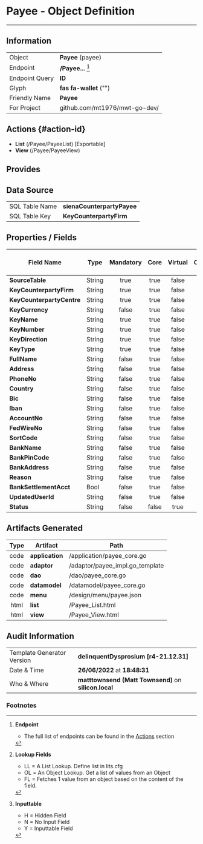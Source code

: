 # **Payee** - Object Definition
---
##  Information
|   |   |
|---|---|
|Object         |**Payee** (payee) |
|Endpoint 	    |**/Payee...** [^1]|
|Endpoint Query |**ID**|
Glyph|**fas fa-wallet** ("")
Friendly Name|**Payee**|
|For Project    |github.com/mt1976/mwt-go-dev/|

##  Actions {#action-id}
* **List** (/Payee/PayeeList) [Exportable]
* **View** (/Payee/PayeeView)











##  Provides







##  Data Source 
|   |   |
|---|---|
SQL Table Name       | **sienaCounterpartyPayee**
SQL Table Key | **KeyCounterpartyFirm**



##  Properties / Fields
| Field Name| Type | Mandatory | Core | Virtual | Overide | Lookup [^2]| Lookup Object      | Lookup Field Source         | Lookup Return Value                | Inputable [^3]|DB Column|Default Value| No Change | Callout | Internal | Display | Mask |
| -- | --  | :--: | :--: | :--: |:--: |:--: |:--: |-- |-- |:--: |-- | --| :--: | :--: | :--: | -- | -- |
|**SourceTable**|String|true|true|false|false|||||Y|SourceTable||false|false|false|text||
|**KeyCounterpartyFirm**|String|true|true|false|false|||||Y|KeyCounterpartyFirm||false|false|false|text||
|**KeyCounterpartyCentre**|String|true|true|false|false|||||Y|KeyCounterpartyCentre||false|false|false|text||
|**KeyCurrency**|String|false|true|false|false|||||Y|KeyCurrency||false|false|false|text||
|**KeyName**|String|true|true|false|false|||||Y|KeyName||false|false|false|text||
|**KeyNumber**|String|true|true|false|false|||||Y|KeyNumber||false|false|false|text||
|**KeyDirection**|String|true|true|false|false|||||Y|KeyDirection||false|false|false|text||
|**KeyType**|String|true|true|false|false|||||Y|KeyType||false|false|false|text||
|**FullName**|String|false|true|false|false|||||Y|FullName||false|false|false|text||
|**Address**|String|false|true|false|false|||||Y|Address||false|false|false|text||
|**PhoneNo**|String|false|true|false|false|||||Y|PhoneNo||false|false|false|text||
|**Country**|String|false|true|false|false|OL|Country|Country|Name|N|Country||false|false|false|||
|**Bic**|String|false|true|false|false|||||Y|Bic||false|false|false|text||
|**Iban**|String|false|true|false|false|||||Y|Iban||false|false|false|text||
|**AccountNo**|String|false|true|false|false|||||Y|AccountNo||false|false|false|text||
|**FedWireNo**|String|false|true|false|false|||||Y|FedWireNo||false|false|false|text||
|**SortCode**|String|false|true|false|false|||||Y|SortCode||false|false|false|text||
|**BankName**|String|false|true|false|false|||||Y|BankName||false|false|false|text||
|**BankPinCode**|String|false|true|false|false|||||Y|BankPinCode||false|false|false|text||
|**BankAddress**|String|false|true|false|false|||||Y|BankAddress||false|false|false|text||
|**Reason**|String|false|true|false|true|||||N|Reason||false|false|false|text||
|**BankSettlementAcct**|Bool|false|true|false|false|||||Y|BankSettlementAcct|True|false|false|false|text||
|**UpdatedUserId**|String|false|true|false|false|||||Y|UpdatedUserId||false|false|false|text||
|**Status**|String|false|false|true|false|||||N|||false|true|false|text||


##  Artifacts Generated
| Type | Artifact | Path|
| :--: | -- | -- |
| code | **application** | /application/payee_core.go |
| code | **adaptor** | /adaptor/payee_impl.go_template |
| code | **dao** | /dao/payee_core.go |
| code | **datamodel** | /datamodel/payee_core.go |
| code | **menu** | /design/menu/payee.json |
| html | **list** | /Payee_List.html |
| html | **view** | /Payee_View.html |


## Audit Information
|   |   |
|---|---|
Template Generator Version   | **delinquentDysprosium [r4-21.12.31]**
Date & Time		     | **26/06/2022** at **18:48:31**
Who & Where		     | **matttownsend (Matt Townsend)** on **silicon.local**

### Footnotes
[^1]: **Endpoint**
    * The full list of endpoints can be found in the [Actions](#action-id) section
[^2]: **Lookup Fields**
    * LL = A List Lookup. Define list in lits.cfg
    * OL = An Object Lookup. Get a list of values from an Object
    * FL = Fetches 1 value from an object based on the content of the field. 
[^3]: **Inputtable**   
    * H = Hidden Field
    * N = No Input Field
    * Y = Inputtable Field